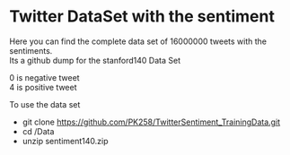 # Twitter DataSet with the sentiment 
Here you can find the complete data set of 16000000 tweets with the sentiments.  
Its a github dump for the stanford140 Data Set  

0 is negative tweet   
4 is positive tweet   

To use the data set 

- git clone https://github.com/PK258/TwitterSentiment_TrainingData.git
- cd /Data
- unzip sentiment140.zip
